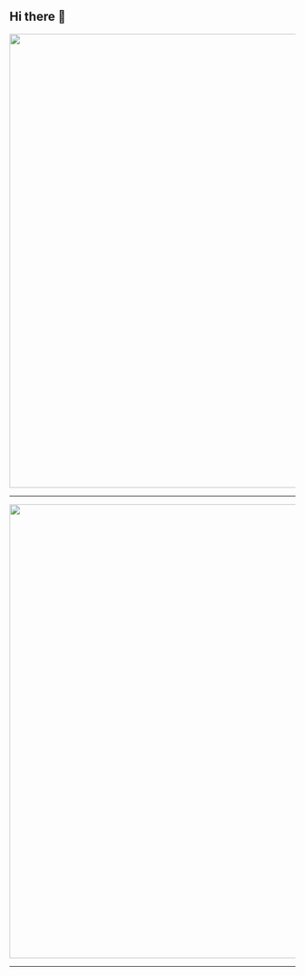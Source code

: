 ## Hi there 👋

<!--
**manandhar01/manandhar01** is a ✨ _special_ ✨ repository because its `README.md` (this file) appears on your GitHub profile.

Here are some ideas to get you started:

- 🔭 I’m currently working on ...
- 🌱 I’m currently learning ...
- 👯 I’m looking to collaborate on ...
- 🤔 I’m looking for help with ...
- 💬 Ask me about ...
- 📫 How to reach me: ...
- 😄 Pronouns: ...
- ⚡ Fun fact: ...
-->
 <!-- <h2 align="center">Github Stats 📈:</h2> -->
 
 <div align="center">
<!--  <img align="center" src="https://github-readme-stats.vercel.app/api?username=manandhar01&show_icons=true&count_private=true&theme=dracula" width="400"> -->
<!--   <img align="center" src="https://github-readme-stats-sumanth-talluri.vercel.app/api?username=manandhar01&show_icons=true&theme=dracula&hide_border=true" width="400"> -->
<!--   <img align="center" src="https://github-readme-streak-stats.herokuapp.com/?user=manandhar01&theme=dracula" width="400"> -->
 <img align="center" src="https://github-readme-streak-stats.herokuapp.com/?user=Aadii-shah&theme=gruvbox&hide_border=true" width="800">
<!--    <hr> -->
<!--    <img align="center" src="https://github-readme-stats.vercel.app/api/top-langs/?username=manandhar01&layout=compact&theme=dracula" width="450"> -->
<!-- <img align="center" src="https://github-readme-stats.sumanth-talluri.vercel.app/api/top-langs/?username=manandhar01&show_icons=true&hide_border=true&theme=gruvbox&layout=compact" width="600"> -->
<!--  <img align="center" src="https://github-readme-stats.vercel.app/api/wakatime?username=manandhar01" width="400"> -->
  <hr>
   <img align="center" src="https://github-profile-summary-cards.vercel.app/api/cards/profile-details?username=Aadii-shah&theme=gruvbox" width="800">
    <hr>
<!--    <img align="center" src="https://activity-graph.herokuapp.com/graph?username=manandhar01&area=true&hide_border=true&theme=dracula"> -->
<!--    <img align="center" src="https://github-readme-activity-graph.cyclic.app/graph?username=manandhar01&theme=dracula&area=true&hide_border=true"> -->
 </div>
